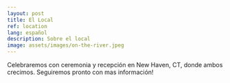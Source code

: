 ```yaml
---
layout: post
title: El Local
ref: location
lang: español
description: Sobre el local
image: assets/images/on-the-river.jpeg
---
```


Celebraremos con ceremonia y recepción en New Haven, CT, donde ambos crecimos.
Seguiremos pronto con mas información!
